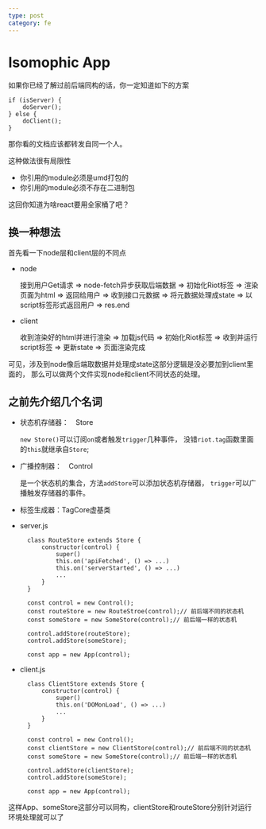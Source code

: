 ```yaml
---
type: post
category: fe
---
```

# Isomophic App

如果你已经了解过前后端同构的话，你一定知道如下的方案

    if (isServer) {
        doServer();
    } else {
        doClient();
    }

那你看的文档应该都转发自同一个人。

这种做法很有局限性

* 你引用的module必须是umd打包的
* 你引用的module必须不存在二进制包

这回你知道为啥react要用全家桶了吧？

## 换一种想法

首先看一下node层和client层的不同点

* node

    接到用户Get请求 =>
    node-fetch异步获取后端数据 =>
    初始化Riot标签 =>
    渲染页面为html =>
    返回给用户 =>
    收到接口元数据 =>
    将元数据处理成state =>
    以script标签形式返回用户 =>
    res.end

* client

    收到渲染好的html并进行渲染 =>
    加载js代码 =>
    初始化Riot标签 =>
    收到并运行script标签 =>
    更新state =>
    页面渲染完成

可见，涉及到node像后端取数据并处理成state这部分逻辑是没必要加到client里面的，
那么可以做两个文件实现node和client不同状态的处理。

## 之前先介绍几个名词

* 状态机存储器：　Store

    ```new Store()```可以订阅```on```或者触发```trigger```几种事件，
    没错```riot.tag```函数里面的```this```就继承自```Store```;

* 广播控制器：　Control

    是一个状态机的集合，方法```addStore```可以添加状态机存储器，
    ```trigger```可以广播触发存储器的事件。

* 标签生成器：TagCore虚基类

* server.js

        class RouteStore extends Store {
            constructor(control) {
                super()
                this.on('apiFetched', () => ...)
                this.on('serverStarted', () => ...)
                ...
            }
        }

        const control = new Control();
        const routeStore = new RouteStroe(control);// 前后端不同的状态机
        const someStore = new SomeStore(control);// 前后端一样的状态机

        control.addStore(routeStore);
        control.addStore(someStore);

        const app = new App(control);

* client.js

        class ClientStore extends Store {
            constructor(control) {
                super()
                this.on('DOMonLoad', () => ...)
                ...
            }
        }

        const control = new Control();
        const clientStore = new ClientStore(control);// 前后端不同的状态机
        const someStore = new SomeStore(control);// 前后端一样的状态机

        control.addStore(clientStore);
        control.addStore(someStore);

        const app = new App(control);

这样App、someStore这部分可以同构，clientStore和routeStore分别针对运行环境处理就可以了